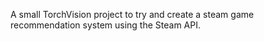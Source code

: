 A small TorchVision project to try and create a steam game recommendation system using the Steam API.